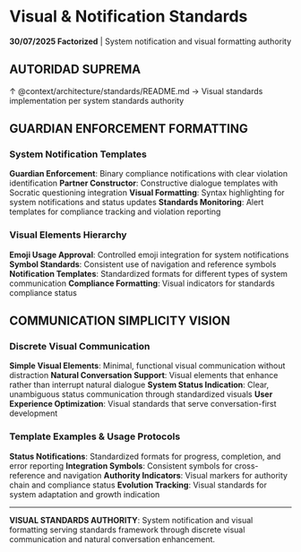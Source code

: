 # Visual & Notification Standards

**30/07/2025 Factorized** | System notification and visual formatting authority

## AUTORIDAD SUPREMA
↑ @context/architecture/standards/README.md → Visual standards implementation per system standards authority

## GUARDIAN ENFORCEMENT FORMATTING

### System Notification Templates
**Guardian Enforcement**: Binary compliance notifications with clear violation identification
**Partner Constructor**: Constructive dialogue templates with Socratic questioning integration
**Visual Formatting**: Syntax highlighting for system notifications and status updates
**Standards Monitoring**: Alert templates for compliance tracking and violation reporting

### Visual Elements Hierarchy
**Emoji Usage Approval**: Controlled emoji integration for system notifications
**Symbol Standards**: Consistent use of navigation and reference symbols
**Notification Templates**: Standardized formats for different types of system communication
**Compliance Formatting**: Visual indicators for standards compliance status

## COMMUNICATION SIMPLICITY VISION

### Discrete Visual Communication
**Simple Visual Elements**: Minimal, functional visual communication without distraction
**Natural Conversation Support**: Visual elements that enhance rather than interrupt natural dialogue
**System Status Indication**: Clear, unambiguous status communication through standardized visuals
**User Experience Optimization**: Visual standards that serve conversation-first development

### Template Examples & Usage Protocols
**Status Notifications**: Standardized formats for progress, completion, and error reporting
**Integration Symbols**: Consistent symbols for cross-reference and navigation
**Authority Indicators**: Visual markers for authority chain and compliance status
**Evolution Tracking**: Visual standards for system adaptation and growth indication

---

**VISUAL STANDARDS AUTHORITY**: System notification and visual formatting serving standards framework through discrete visual communication and natural conversation enhancement.